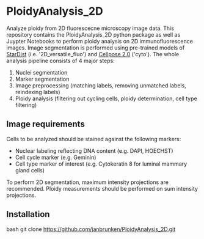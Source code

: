 # PloidyAnalysis_2D
Analyze ploidy from 2D fluorescecne microscopy image data. 
This repository contains the PloidyAnalysis_2D python package as well as Juypter Notebooks to perform ploidy analysis on 2D immunofluorescence images. Image segmentation is performed using pre-trained models of [StarDist](https://github.com/stardist/stardist/) (i.e. '2D_versatile_fluo') and [Cellpose 2.0](https://github.com/mouseland/cellpose) ('cyto'). The whole analysis pipeline consists of 4 major steps:

  1. Nuclei segmentation
  2. Marker segmentation
  3. Image preprocessing (matching labels, removing unmatched labels, reindexing labels)
  4. Ploidy analysis (filtering out cycling cells, ploidy determination, cell type filtering)

## Image requirements
Cells to be analyzed should be stained against the following markers:
  - Nuclear labeling reflecting DNA content (e.g. DAPI, HOECHST)
  - Cell cycle marker (e.g. Geminin)
  - Cell type marker of interest (e.g. Cytokeratin 8 for luminal mammary gland cells)<br>

To perform 2D segmentation, maximum intensity projections are recommended. Ploidy measurements should be performed on sum intensity projections.

## Installation

bash
git clone https://github.com/janbrunken/PloidyAnalysis_2D.git
```
